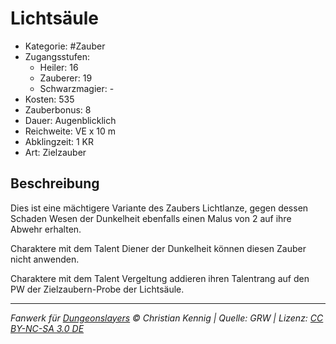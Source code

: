 # Lichtsäule

- Kategorie: #Zauber
- Zugangsstufen:
  - Heiler: 16
  - Zauberer: 19
  - Schwarzmagier: -
- Kosten: 535
- Zauberbonus: 8
- Dauer: Augenblicklich
- Reichweite: VE x 10 m
- Abklingzeit: 1 KR
- Art: Zielzauber

## Beschreibung

Dies ist eine mächtigere Variante des Zaubers Lichtlanze, gegen dessen Schaden Wesen der Dunkelheit ebenfalls einen Malus von 2 auf ihre Abwehr erhalten.

Charaktere mit dem Talent Diener der Dunkelheit können diesen Zauber nicht anwenden.

Charaktere mit dem Talent Vergeltung addieren ihren Talentrang auf den PW der Zielzaubern-Probe der Lichtsäule.

---

_Fanwerk für [Dungeonslayers](https://www.dungeonslayers.net/) © Christian Kennig | Quelle: GRW | Lizenz: [CC BY-NC-SA 3.0 DE](https://creativecommons.org/licenses/by-nc-sa/3.0/de/)_

